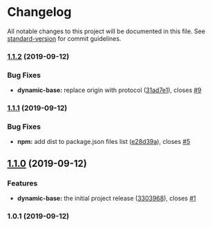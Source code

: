 # Changelog

All notable changes to this project will be documented in this file. See [standard-version](https://github.com/conventional-changelog/standard-version) for commit guidelines.

### [1.1.2](https://github.com/codymikol/dynamic-base/compare/v1.1.1...v1.1.2) (2019-09-12)


### Bug Fixes

* **dynamic-base:** replace origin with protocol ([31ad7e1](https://github.com/codymikol/dynamic-base/commit/31ad7e1)), closes [#9](https://github.com/codymikol/dynamic-base/issues/9)

### [1.1.1](https://github.com/codymikol/dynamic-base/compare/v1.1.0...v1.1.1) (2019-09-12)


### Bug Fixes

* **npm:** add dist to package.json files list ([e28d39a](https://github.com/codymikol/dynamic-base/commit/e28d39a)), closes [#5](https://github.com/codymikol/dynamic-base/issues/5)

## [1.1.0](https://github.com/codymikol/dynamic-base/compare/v1.0.1...v1.1.0) (2019-09-12)


### Features

* **dynamic-base:** the initial project release ([3303968](https://github.com/codymikol/dynamic-base/commit/3303968)), closes [#1](https://github.com/codymikol/dynamic-base/issues/1)

### 1.0.1 (2019-09-12)
